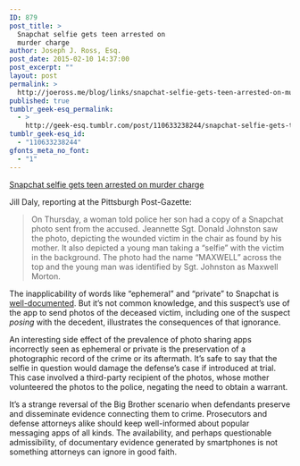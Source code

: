 ```yaml
---
ID: 879
post_title: >
  Snapchat selfie gets teen arrested on
  murder charge
author: Joseph J. Ross, Esq.
post_date: 2015-02-10 14:37:00
post_excerpt: ""
layout: post
permalink: >
  http://joeross.me/blog/links/snapchat-selfie-gets-teen-arrested-on-murder/
published: true
tumblr_geek-esq_permalink:
  - >
    http://geek-esq.tumblr.com/post/110633238244/snapchat-selfie-gets-teen-arrested-on-murder
tumblr_geek-esq_id:
  - "110633238244"
gfonts_meta_no_font:
  - "1"
---
```

<a href='http://www.post-gazette.com/local/east/2015/02/07/Jeannette16-year-old-faces-murder-charge-in-teen-s-shooting-death/stories/201502070133'>Snapchat selfie gets teen arrested on murder charge</a><div class="link_description"><p>Jill Daly, reporting at the Pittsburgh Post-Gazette:</p>

<blockquote>
  <p>On Thursday, a woman told police her son had a copy of a Snapchat photo sent from the accused. Jeannette Sgt. Donald Johnston saw the photo, depicting the wounded victim in the chair as found by his mother. It also depicted a young man taking a “selfie” with the victim in the background. The photo had the name “MAXWELL” across the top and the young man was identified by Sgt. Johnston as Maxwell Morton.</p>
</blockquote>

<p>The inapplicability of words like &#8220;ephemeral&#8221; and &#8220;private&#8221; to Snapchat is <a href="http://money.cnn.com/2014/10/10/technology/mobile/snapchat-not-private/" target="_blank">well-documented</a>. But it&#8217;s not common knowledge, and this suspect&#8217;s use of the app to send photos of the deceased victim, including one of the suspect <em>posing</em> with the decedent, illustrates the consequences of that ignorance.</p>

<p>An interesting side effect of the prevalence of photo sharing apps incorrectly seen as ephemeral or private is the preservation of a photographic record of the crime or its aftermath. It&#8217;s safe to say that the selfie in question would damage the defense&#8217;s case if introduced at trial. This case involved a third-party recipient of the photos, whose mother volunteered the photos to the police, negating the need to obtain a warrant.</p>

<p>It&#8217;s a strange reversal of the Big Brother scenario when defendants preserve and disseminate evidence connecting them to crime. Prosecutors and defense attorneys alike should keep well-informed about popular messaging apps of all kinds. The availability, and perhaps questionable admissibility, of documentary evidence generated by smartphones is not something attorneys can ignore in good faith.</p></div>